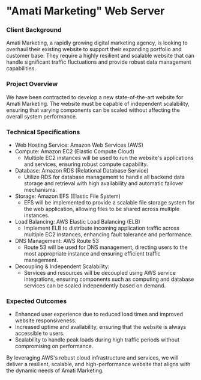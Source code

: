 # "Amati Marketing" Web Server


### Client Background

Amati Marketing, a rapidly growing digital marketing agency, is looking to overhaul their existing website to support their expanding portfolio and customer base. They require a highly resilient and scalable website that can handle significant traffic fluctuations and provide robust data management capabilities.

### Project Overview

We have been contracted to develop a new state-of-the-art website for Amati Marketing. The website must be capable of independent scalability, ensuring that varying components can be scaled without affecting the overall system performance.

### Technical Specifications

- Web Hosting Service: Amazon Web Services (AWS)
- Compute: Amazon EC2 (Elastic Compute Cloud)
    - Multiple EC2 instances will be used to run the website's applications and services, ensuring robust compute capability.
- Database: Amazon RDS (Relational Database Service)
    - Utilize RDS for database management to handle all backend data storage and retrieval with high availability and automatic failover mechanisms.
- Storage: Amazon EFS (Elastic File System)
    - EFS will be implemented to provide a scalable file storage system for the web application, allowing files to be shared across multiple instances.
- Load Balancing: AWS Elastic Load Balancing (ELB)
    - Implement ELB to distribute incoming application traffic across multiple EC2 instances, enhancing fault tolerance and performance.
- DNS Management: AWS Route 53
    - Route 53 will be used for DNS management, directing users to the most appropriate instance and ensuring efficient traffic management.
- Decoupling & Independent Scalability:
    - Services and resources will be decoupled using AWS service integrations, ensuring components such as computing and database services can be scaled independently based on demand.

### Expected Outcomes

- Enhanced user experience due to reduced load times and improved website responsiveness.
- Increased uptime and availability, ensuring that the website is always accessible to users.
- Scalability to handle peak loads during high traffic periods without compromising on performance.

By leveraging AWS's robust cloud infrastructure and services, we will deliver a resilient, scalable, and high-performance website that aligns with the dynamic needs of Amati Marketing.